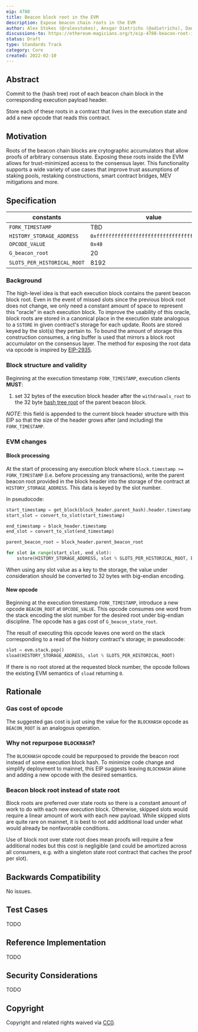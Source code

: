 ```yaml
---
eip: 4788
title: Beacon block root in the EVM
description: Expose beacon chain roots in the EVM
author: Alex Stokes (@ralexstokes), Ansgar Dietrichs (@adietrichs), Danny Ryan (@djrtwo)
discussions-to: https://ethereum-magicians.org/t/eip-4788-beacon-root-in-evm/8281
status: Draft
type: Standards Track
category: Core
created: 2022-02-10
---
```


## Abstract

Commit to the (hash tree) root of each beacon chain block in the corresponding execution payload header.

Store each of these roots in a contract that lives in the execution state and add a new opcode that reads this contract.

## Motivation

Roots of the beacon chain blocks are crytographic accumulators that allow proofs of arbitrary consensus state. Exposing these roots inside the EVM allows for trust-minimized access to the consensus layer. This functionality supports a wide variety of use cases that improve trust assumptions of staking pools, restaking constructions, smart contract bridges, MEV mitigations and more.

## Specification

| constants                   | value                                        | units
|---                          |---                                           |---
| `FORK_TIMESTAMP`            | TBD                                          |
| `HISTORY_STORAGE_ADDRESS`   | `0xfffffffffffffffffffffffffffffffffffffffd` |
| `OPCODE_VALUE`              | `0x48`                                       |
| `G_beacon_root`             | 20                                           | gas
| `SLOTS_PER_HISTORICAL_ROOT` | 8192                                         | slot(s)

### Background

The high-level idea is that each execution block contains the parent beacon block root. Even in the event of missed slots  since the previous block root does not change,
we only need a constant amount of space to represent this "oracle" in each execution block. To improve the usability of this oracle, block roots are stored
in a canonical place in the execution state analogous to a `SSTORE` in given contract's storage for each update. Roots are stored keyed by the slot(s) they pertain to.
To bound the amount of storage this construction consumes, a ring buffer is used that mirrors a block root accumulator on the consensus layer.
The method for exposing the root data via opcode is inspired by [EIP-2935](./eip-2935.md).

### Block structure and validity

Beginning at the execution timestamp `FORK_TIMESTAMP`, execution clients **MUST**:

1. set 32 bytes of the execution block header after the `withdrawals_root` to the 32 byte [hash tree root](https://github.com/ethereum/consensus-specs/blob/dev/ssz/simple-serialize.md#merkleization) of the parent beacon block.


*NOTE*: this field is appended to the current block header structure with this EIP so that the size of the header grows after (and including) the `FORK_TIMESTAMP`.

### EVM changes

#### Block processing

At the start of processing any execution block where `block.timestamp >= FORK_TIMESTAMP` (i.e. before processing any transactions), write the parent beacon root provided in the block header into the storage of the contract at `HISTORY_STORAGE_ADDRESS`. This data is keyed by the slot number.

In pseudocode:

```python
start_timestamp = get_block(block_header.parent_hash).header.timestamp
start_slot = convert_to_slot(start_timestamp)

end_timestamp = block_header.timestamp
end_slot = convert_to_slot(end_timestamp)

parent_beacon_root = block_header.parent_beacon_root

for slot in range(start_slot, end_slot):
    sstore(HISTORY_STORAGE_ADDRESS, slot % SLOTS_PER_HISTORICAL_ROOT, beacon_block_root)
```

When using any slot value as a key to the storage, the value under consideration should be converted to 32 bytes with big-endian encoding.

#### New opcode

Beginning at the execution timestamp `FORK_TIMESTAMP`, introduce a new opcode `BEACON_ROOT` at `OPCODE_VALUE`.
This opcode consumes one word from the stack encoding the slot number for the desired root under big-endian discipline.
The opcode has a gas cost of `G_beacon_state_root`.

The result of executing this opcode leaves one word on the stack corresponding to a read of the history contract's storage; in pseudocode:

```python
slot = evm.stack.pop()
sload(HISTORY_STORAGE_ADDRESS, slot % SLOTS_PER_HISTORICAL_ROOT)
```

If there is no root stored at the requested block number, the opcode follows the existing EVM semantics of `sload` returning `0`.

## Rationale

### Gas cost of opcode

The suggested gas cost is just using the value for the `BLOCKHASH` opcode as `BEACON_ROOT` is an analogous operation.

### Why not repurpose `BLOCKHASH`?

The `BLOCKHASH` opcode could be repurposed to provide the beacon root instead of some execution block hash.
To minimize code change and simplify deployment to mainnet, this EIP suggests leaving `BLOCKHASH` alone and adding a new opcode with the desired semantics.

### Beacon block root instead of state root

Block roots are preferred over state roots so there is a constant amount of work to do with each new execution block. Otherwise, skipped slots would require
a linear amount of work with each new payload. While skipped slots are quite rare on mainnet, it is best to not add additional load under what would already
be nonfavorable conditions.

Use of block root over state root does mean proofs will require a few additional nodes but this cost is negligible (and could be amortized across all consumers,
e.g. with a singleton state root contract that caches the proof per slot).

## Backwards Compatibility

No issues.

## Test Cases

TODO

## Reference Implementation

TODO

## Security Considerations

TODO

## Copyright

Copyright and related rights waived via [CC0](../LICENSE.md).
